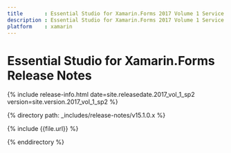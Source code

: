 ```yaml
---
title       : Essential Studio for Xamarin.Forms 2017 Volume 1 Service Pack 2 Release Notes
description : Essential Studio for Xamarin.Forms 2017 Volume 1 Service Pack 2 Release Notes
platform    : xamarin
---
```


# Essential Studio for Xamarin.Forms Release Notes

{% include release-info.html date=site.releasedate.2017_vol_1_sp2 version=site.version.2017_vol_1_sp2 %} 

{% directory path: _includes/release-notes/v15.1.0.x %}

{% include {{file.url}} %}

{% enddirectory %}